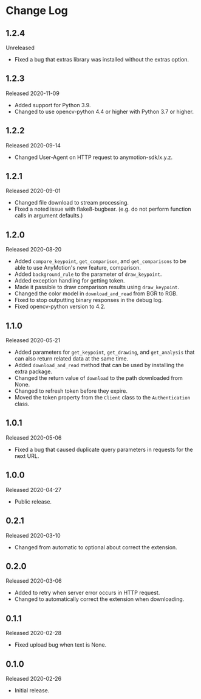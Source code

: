 # Change Log

## 1.2.4

Unreleased

- Fixed a bug that extras library was installed without the extras option.

## 1.2.3

Released 2020-11-09

- Added support for Python 3.9.
- Changed to use opencv-python 4.4 or higher with Python 3.7 or higher.

## 1.2.2

Released 2020-09-14

- Changed User-Agent on HTTP request to anymotion-sdk/x.y.z.

## 1.2.1

Released 2020-09-01

- Changed file download to stream processing.
- Fixed a noted issue with flake8-bugbear.
  (e.g. do not perform function calls in argument defaults.)

## 1.2.0

Released 2020-08-20

- Added `compare_keypoint`, `get_comparison`, and `get_comparisons` to be able to use AnyMotion's new feature, comparison.
- Added `background_rule` to the parameter of `draw_keypoint`.
- Added exception handling for getting token.
- Made it passible to draw comparison results using `draw_keypoint`.
- Changed the color model in `download_and_read` from BGR to RGB.
- Fixed to stop outputting binary responses in the debug log.
- Fixed opencv-python version to 4.2.

## 1.1.0

Released 2020-05-21

- Added parameters for `get_keypoint`, `get_drawing`, and `get_analysis` that can also return related data at the same time.
- Added `download_and_read` method that can be used by installing the extra package.
- Changed the return value of `download` to the path downloaded from None.
- Changed to refresh token before they expire.
- Moved the token property from the `Client` class to the `Authentication` class.

## 1.0.1

Released 2020-05-06

- Fixed a bug that caused duplicate query parameters in requests for the next URL.

## 1.0.0

Released 2020-04-27

- Public release.

## 0.2.1

Released 2020-03-10

- Changed from automatic to optional about correct the extension.

## 0.2.0

Released 2020-03-06

- Added to retry when server error occurs in HTTP request.
- Changed to automatically correct the extension when downloading.

## 0.1.1

Released 2020-02-28

- Fixed upload bug when text is None.

## 0.1.0

Released 2020-02-26

- Initial release.
